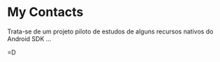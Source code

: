 My Contacts
==============
Trata-se de um projeto piloto de estudos de alguns recursos nativos do Android SDK ...

=D
